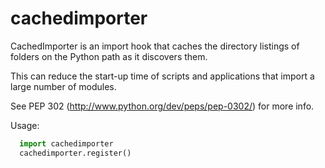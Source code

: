# cachedimporter
CachedImporter is an import hook that caches the directory
listings of folders on the Python path as it discovers them.

This can reduce the start-up time of scripts and applications that
import a large number of modules.

See PEP 302 (http://www.python.org/dev/peps/pep-0302/) for more info.

Usage:

```python
  import cachedimporter
  cachedimporter.register()
```
